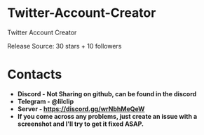 # Twitter-Account-Creator
Twitter Account Creator


Release Source: 30 stars + 10 followers

# Contacts
* **Discord - Not Sharing on github, can be found in the discord**
* **Telegram - @lilclip**
* **Server - https://discord.gg/wrNbhMeQeW**
* **If you come across any problems, just create an issue with a screenshot and I'll try to get it fixed ASAP.**
